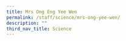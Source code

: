 ```yaml
---
title: Mrs Ong Eng Yee Wen
permalink: /staff/science/mrs-ong-yee-wen/
description: ""
third_nav_title: Science
---
```

